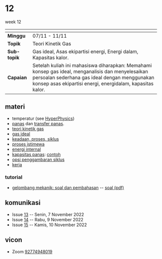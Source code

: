 # 12
week 12

<span> | <span>
:- | :-
**Minggu** | 07/11 - 11/11
**Topik** | Teori Kinetik Gas
**Sub-topik** | Gas ideal, Asas ekipartisi energi, Energi dalam, Kapasitas kalor.
**Capaian** | Setelah kuliah ini mahasiswa diharapkan: Memahami konsep gas ideal, menganalisis dan menyelesaikan persoalan sederhana gas ideal dengan menggunakan konsep asas ekipartisi energi, energidalam, kapasitas kalor.


## materi
+ temperatur (see [HyperPhysics](http://hyperphysics.phy-astr.gsu.edu/hbase/thermo/temper.html#c1))
+ [panas](https://bugx.vercel.app/pages/0160.html) dan [transfer panas](https://bugx.vercel.app/pages/0161.html).
+ [teori kinetik gas](https://bugx.vercel.app/pages/0130.html)
+ [gas ideal](https://bugx.vercel.app/pages/0131.html)
+ [keadaan, proses, siklus](https://bugx.vercel.app/pages/0132.html)
+ [proses istimewa](https://bugx.vercel.app/pages/0133.html)
+ [energi internal](https://bugx.vercel.app/pages/0134.html)
+ [kapasitas panas](https://bugx.vercel.app/pages/0135.html): [contoh](https://bugx.vercel.app/pages/0901.html)
+ [opsi penggambaran siklus](https://bugx.vercel.app/pages/0136.html)
+ [kerja](https://bugx.vercel.app/pages/0240.html)



### tutorial
+ [gelombang mekanik: soal dan pembahasan](tutorial) -- [soal (pdf)](https://cdn-edunex.itb.ac.id/43779-Elementary-Physics-IA-Parallel-Class/117335-Fluida-Statik-dan-Dinamik/1667616635556_SOAL-Modul-6-Fidas-IA_2022-2023-revisi.pdf)
  
## komunikasi
+ Issue [13](https://github.com/dudung/fi1101-04-2022-1/issues/13) -- Senin, 7 November 2022
+ Issue [14](https://github.com/dudung/fi1101-04-2022-1/issues/14) -- Rabu, 9 November 2022
+ Issue [15](https://github.com/dudung/fi1101-04-2022-1/issues/15) -- Kamis, 10 November 2022


## vicon
+ Zoom [92774948019](https://itb-ac-id.zoom.us/j/92774948019?pwd=WVVBRllUQlpabkVmdXJ3d1hvNmtBUT09)
